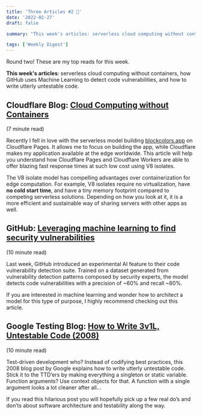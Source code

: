 ```yaml
---
title: 'Three Articles #2 📰'
date: '2022-02-27'
draft: false

summary: "This week's articles: serverless cloud computing without containers, how GitHub uses Machine Learning to detect code vulnerabilities, and how to write utterly untestable code."

tags: ['Weekly Digest']
---
```


Round two! These are my top reads for this week.

**This week's articles**: serverless cloud computing without containers, how GitHub uses Machine Learning to detect code vulnerabilities, and how to write utterly untestable code.

## Cloudflare Blog: [Cloud Computing without Containers](https://blog.cloudflare.com/cloud-computing-without-containers/)

(7 minute read)

Recently I fell in love with the serverless model building [blockcolors.app](https://blockcolors.app) on Cloudflare Pages. It allows me to focus on building the app, while Cloudflare makes my application available at the edge worldwide. This article will help you understand how Cloudflare Pages and Cloudflare Workers are able to offer blazing fast response times at such low cost using V8 isolates.

The V8 isolate model has compelling advantages over containerization for edge computation. For example, V8 isolates require no virtualization, have **no cold start time**, and have a tiny memory footprint compared to competing serverless solutions. Depending on how you look at it, it is a more efficient and sustainable way of sharing servers with other apps as well.

<!-- {{<figure width=700 align=center src="/posts/digest/media/v8-isolates.png" title="Isolate architecture vs. conventional virtualization" caption="The isolate model allows users to share computational resources at much lower overhead while still guaranteeing safety." attrlink="https://blog.cloudflare.com/cloud-computing-without-containers/" attr="Copyright © 2022 The Cloufdlare Blog">}} -->

## GitHub: [Leveraging machine learning to find security vulnerabilities](https://github.blog/2022-02-17-leveraging-machine-learning-find-security-vulnerabilities/)

(10 minute read)

Last week, GitHub introduced an experimental AI feature to their code vulnerability detection suite. Trained on a dataset generated from vulnerability detection patterns composed by security experts, the model detects code vulnerabilities with a precision of ~60% and recall ~80%.

If you are interested in machine learning and wonder how to architect a model for this type of purpose, I highly recommend checking out this article.

<!-- {{<figure width=600 align=center src="/posts/digest/media/codeql-ml-diagram.png" title="ML Model Architecture" caption="GitHub leverages the existing CodeQL system to generate rich features for code vulnerability detection." attrlink="https://github.blog/2022-02-17-leveraging-machine-learning-find-security-vulnerabilities/" attr="Copyright © 2022 GitHub Blog">}} -->

## Google Testing Blog: [How to Write 3v1L, Untestable Code (2008)](https://testing.googleblog.com/2008/07/how-to-write-3v1l-untestable-code.html)

(10 minute read)

Test-driven development who? Instead of codifying best practices, this 2008 blog post by Google explains how to write utterly untestable code. Stick it to the TTD’ers by making everything a singleton or static variable. Function arguments? Use context objects for that. A function with a single argument looks a lot cleaner after all…

If you read this hilarious post you will hopefully pick up a few real do’s and don’ts about software architecture and testability along the way.
